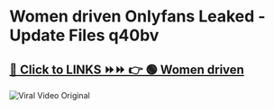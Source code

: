 
 # Women driven Onlyfans Leaked - Update Files q40bv

## <h2><a href="https://clipsfans.com/Women_driven&ref=git">🔗 Click to LINKS ⏩⏩ 👉 🟢 Women driven </a></h2>

<a href="https://clipsfans.com/Women_driven&ref=git" rel="nofollow" data-target="animated-image.originalLink"><img src="https://i.ibb.co.com/xMMVF88/686577567.gif" alt="Viral Video Original" style="max-width: 100%; display: inline-block;" data-target="animated-image.originalImage"></a>

